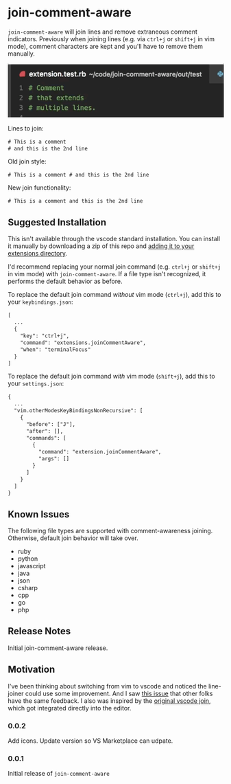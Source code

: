 # join-comment-aware

`join-comment-aware` will join lines and remove extraneous comment indicators. Previously when joining lines (e.g. via `ctrl+j` or `shift+j` in vim mode), comment characters are kept and you'll have to remove them manually.

![demo](images/demo.gif)

Lines to join:

```
# This is a comment
# and this is the 2nd line
```

Old join style: 

```
# This is a comment # and this is the 2nd line
```

New join functionality:

```
# This is a comment and this is the 2nd line
```

## Suggested Installation

This isn't available through the vscode standard installation. You can install it manually by downloading a zip of this repo and [adding it to your extensions directory](https://code.visualstudio.com/docs/extensions/example-hello-world#_installing-your-extension-locally).

I'd recommend replacing your normal join command (e.g. `ctrl+j` or `shift+j` in vim mode) with `join-comment-aware`. If a file type isn't recognized, it performs the default behavior as before.

To replace the default join command *without* vim mode (`ctrl+j`), add this to your `keybindings.json`:
```
[
  ...
  {
    "key": "ctrl+j",
    "command": "extensions.joinCommentAware",
    "when": "terminalFocus"
  }
]
```

To replace the default join command *with* vim mode (`shift+j`), add this to your `settings.json`:
```
{
  ...
  "vim.otherModesKeyBindingsNonRecursive": [
    {
      "before": ["J"],
      "after": [],
      "commands": [
        {
          "command": "extension.joinCommentAware",
          "args": []
        }
      ]
    }
  ]
}
```


## Known Issues

The following file types are supported with comment-awareness joining. Otherwise, default join behavior will take over.

- ruby
- python
- javascript
- java
- json
- csharp
- cpp
- go
- php

## Release Notes

Initial join-comment-aware release.

## Motivation

I've been thinking about switching from vim to vscode and noticed the line-joiner could use some improvement. And I saw [this issue](https://github.com/Microsoft/vscode/issues/17553) that other folks have the same feedback. I also was inspired by the [original vscode join](https://github.com/wmaurer/vscode-join-lines), which got integrated directly into the editor.

### 0.0.2

Add icons. Update version so VS Marketplace can udpate.

### 0.0.1

Initial release of `join-comment-aware`
